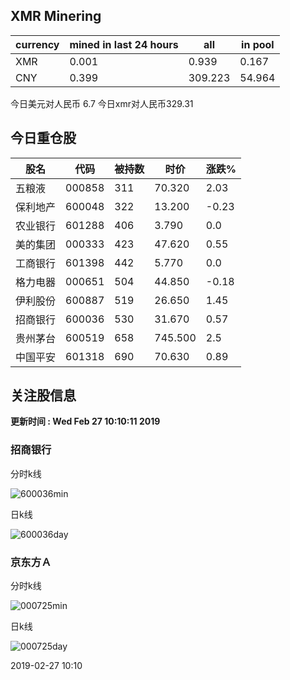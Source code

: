 ## XMR Minering

|currency|mined in last 24 hours|all|in pool|
|---|---|---|---|
|XMR|0.001|0.939|0.167|
|CNY|0.399|309.223|54.964|

今日美元对人民币 6.7	今日xmr对人民币329.31


## 今日重仓股 

|股名|代码|被持数|时价|涨跌%|
|---|---|---|---|---|
|五粮液|000858|311|70.320|2.03|
|保利地产|600048|322|13.200|-0.23|
|农业银行|601288|406|3.790|0.0|
|美的集团|000333|423|47.620|0.55|
|工商银行|601398|442|5.770|0.0|
|格力电器|000651|504|44.850|-0.18|
|伊利股份|600887|519|26.650|1.45|
|招商银行|600036|530|31.670|0.57|
|贵州茅台|600519|658|745.500|2.5|
|中国平安|601318|690|70.630|0.89|

## 关注股信息
**更新时间 : Wed Feb 27 10:10:11 2019**
### 招商银行 
分时k线

![600036min](http://image.sinajs.cn/newchart/min/n/sh600036.gif)

日k线

![600036day](http://image.sinajs.cn/newchart/daily/n/sh600036.gif)

### 京东方Ａ 
分时k线

![000725min](http://image.sinajs.cn/newchart/min/n/sz000725.gif)

日k线

![000725day](http://image.sinajs.cn/newchart/daily/n/sz000725.gif)

2019-02-27 10:10
